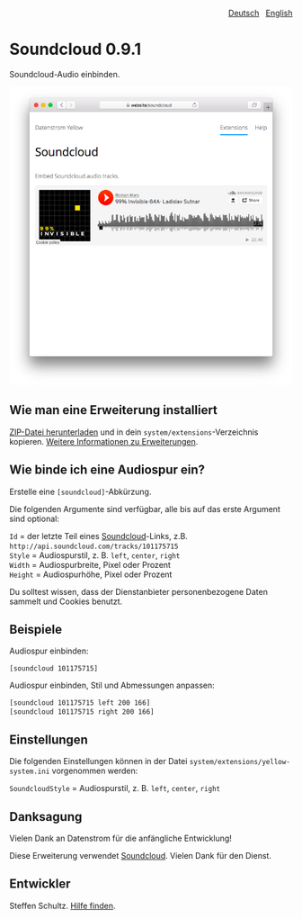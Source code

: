 <p align="right"><a href="README-de.md">Deutsch</a> &nbsp; <a href="README.md">English</a></p>

# Soundcloud 0.9.1

Soundcloud-Audio einbinden.

<p align="center"><img src="SCREENSHOT.png" alt="Bildschirmfoto"></p>

## Wie man eine Erweiterung installiert

[ZIP-Datei herunterladen](https://github.com/schulle4u/yellow-extensions-schulle4u/raw/main/downloads/soundcloud.zip) und in dein `system/extensions`-Verzeichnis kopieren. [Weitere Informationen zu Erweiterungen](https://github.com/annaesvensson/yellow-update/tree/main/README-de.md).

## Wie binde ich eine Audiospur ein?

Erstelle eine `[soundcloud]`-Abkürzung. 

Die folgenden Argumente sind verfügbar, alle bis auf das erste Argument sind optional:

`Id` = der letzte Teil eines [Soundcloud](https://soundcloud.com)-Links, z.B. `http://api.soundcloud.com/tracks/101175715`  
`Style` = Audiospurstil, z. B. `left`, `center`, `right`  
`Width` = Audiospurbreite, Pixel oder Prozent  
`Height` = Audiospurhöhe, Pixel oder Prozent   

Du solltest wissen, dass der Dienstanbieter personenbezogene Daten sammelt und Cookies benutzt.

## Beispiele

Audiospur einbinden:

    [soundcloud 101175715]

Audiospur einbinden, Stil und Abmessungen anpassen:

    [soundcloud 101175715 left 200 166]
    [soundcloud 101175715 right 200 166]

## Einstellungen

Die folgenden Einstellungen können in der Datei `system/extensions/yellow-system.ini` vorgenommen werden:

`SoundcloudStyle` = Audiospurstil, z. B. `left`, `center`, `right`  

## Danksagung

Vielen Dank an Datenstrom für die anfängliche Entwicklung!

Diese Erweiterung verwendet [Soundcloud](https://soundcloud.com). Vielen Dank für den Dienst.

## Entwickler

Steffen Schultz. [Hilfe finden](https://datenstrom.se/de/yellow/help/).
